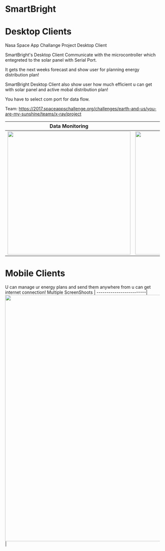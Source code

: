 # SmartBright
# Desktop Clients
Nasa Space App Challange Project Desktop Client

SmartBright's Desktop Client Communicate with the microcontroller which entegreted to the solar panel with Serial Port.

It gets the next weeks forecast and show user for planning energy distribution plan!

SmartBright Desktop Client also show user how much efficient u can get with solar panel and active mobal distribution plan!


You have to select com port for data flow.



Team: https://2017.spaceappschallenge.org/challenges/earth-and-us/you-are-my-sunshine/teams/x-ray/project

   Data Monitoring     | Main Screen
-------------------------|-------------------------
<img src="https://api-2017.spaceappschallenge.org/stream-images/4Ldr7lFmPh7qYvhxXz4JX4WEqU8=/1177/width-800/" width="400"> | <img src="http://i.hizliresim.com/4PoJNG.png" width="400">

# Mobile Clients

U can manage ur energy plans and send them anywhere from u can get internet connection!
 Multiple ScreenShoots     |
-------------------------|
<img src="http://i.hizliresim.com/LyzjWJ.png" width="800"> |


